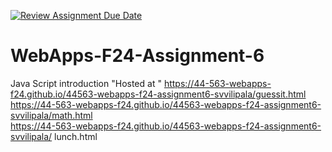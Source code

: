[![Review Assignment Due Date](https://classroom.github.com/assets/deadline-readme-button-22041afd0340ce965d47ae6ef1cefeee28c7c493a6346c4f15d667ab976d596c.svg)](https://classroom.github.com/a/cCoVexb_)
# WebApps-F24-Assignment-6
Java Script introduction
"Hosted at " https://44-563-webapps-f24.github.io/44563-webapps-f24-assignment6-svvilipala/guessit.html
<br>
https://44-563-webapps-f24.github.io/44563-webapps-f24-assignment6-svvilipala/math.html
<br>
https://44-563-webapps-f24.github.io/44563-webapps-f24-assignment6-svvilipala/ lunch.html
